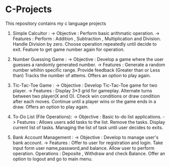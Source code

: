 # C-Projects
This repository contains my c language projects


1. Simple Calcultor :
-> Objective : Perform basic arithmatic operation.
-> Features :
   Perform : Addition , Subtraction , Multiplication and Division.
   Handle Division by zero.
   Choose operation repeatedly until decide to exit.
   Feature to get game number again for operation.


2. Number Guessing Game :
-> Objective : Develop a game where the user guesses a randomly generated number.
-> Features :
   Generate a random number whihin specific range.
   Provide feedback (Greater than or Less than)
   Tracks the number of attems.
   Offers an option to play again.


3. Tic-Tac-Toe Game :
-> Objective : Develop Tic-Tac-Toe game for two player.
-> Features :
   Display 3*3 grid for gameplay.
   Alternate turns between two player(X and O).
   Check win conditions or draw condition after each moves.
   Continue until a player wins or the game ends in a draw.
   Offers an option to play again.


4. To-Do List (File Operations):
-> Objective : Basic to-do list applications.
-> Features :
   Allows users add tasks to the list.
   Remove the tasks.
   Display current list of tasks.
   Managing the list of task until user decides to exits.


5. Bank Account Management :
-> Objective : Develop to manage user's bank account.
-> Features :
   Offer to user for registration and login.
   Take input form user name,password,and balance.
   Allow user to perform operation.
   Operations : Deposite , Withdraw and check Balance.
   Offer an option to logout and go to main menu.
   
